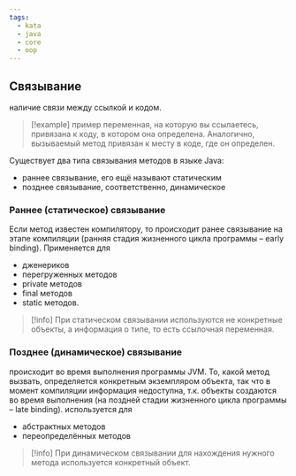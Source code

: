 ```yaml
---
tags:
  - kata
  - java
  - core
  - oop
---
```

## Связывание
наличие связи между ссылкой и кодом.
> [!example] пример
> переменная, на которую вы ссылаетесь, привязана к коду, в котором она определена. Аналогично, вызываемый метод привязан к месту в коде, где он определен.


Существует два типа связывания методов в языке Java:
- раннее связывание, его ещё называют статическим
- позднее связывание, соответственно, динамическое

### Раннее (статическое) связывание
Если метод известен компилятору, то происходит ранее связывание на этапе компиляции (ранняя стадия жизненного цикла программы – early binding). 
Применяется для
- дженериков
- перегруженных методов
- private методов
- final методов
- static методов.
> [!info] При статическом связывании используются не конкретные объекты, а информация о типе, то есть ссылочная переменная.
### Позднее (динамическое) связывание
происходит во время выполнения программы JVM. То, какой метод вызвать, определяется конкретным экземпляром объекта, так что в момент компиляции информация недоступна, т.к. объекты создаются во время выполнения (на поздней стадии жизненного цикла программы – late binding).
используется для
- абстрактных методов
- переопределённых методов
> [!info] При динамическом связывании для нахождения нужного метода используется конкретный объект.